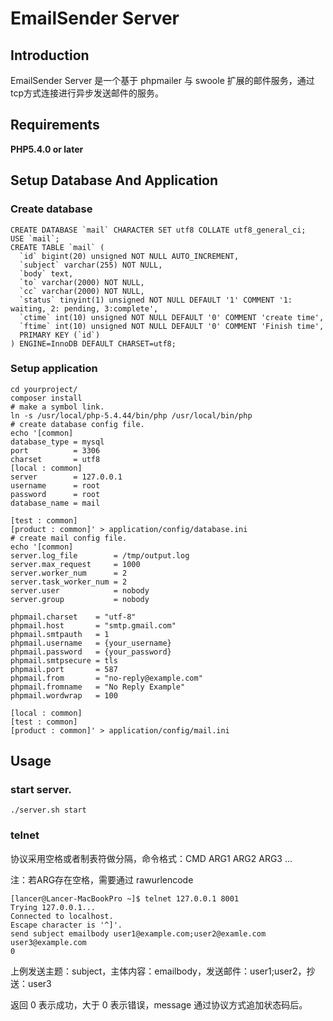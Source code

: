 EmailSender Server
============

## Introduction

EmailSender Server 是一个基于 phpmailer 与 swoole 扩展的邮件服务，通过tcp方式连接进行异步发送邮件的服务。

Requirements
------------

**PHP5.4.0 or later**

Setup Database And Application
-----------

### Create database
```
CREATE DATABASE `mail` CHARACTER SET utf8 COLLATE utf8_general_ci; 
USE `mail`;
CREATE TABLE `mail` (
  `id` bigint(20) unsigned NOT NULL AUTO_INCREMENT,
  `subject` varchar(255) NOT NULL,
  `body` text,
  `to` varchar(2000) NOT NULL,
  `cc` varchar(2000) NOT NULL,
  `status` tinyint(1) unsigned NOT NULL DEFAULT '1' COMMENT '1: waiting, 2: pending, 3:complete',
  `ctime` int(10) unsigned NOT NULL DEFAULT '0' COMMENT 'create time',
  `ftime` int(10) unsigned NOT NULL DEFAULT '0' COMMENT 'Finish time',
  PRIMARY KEY (`id`)
) ENGINE=InnoDB DEFAULT CHARSET=utf8;
```

### Setup application
```
cd yourproject/
composer install
# make a symbol link.
ln -s /usr/local/php-5.4.44/bin/php /usr/local/bin/php
# create database config file.
echo '[common]
database_type = mysql
port          = 3306
charset       = utf8
[local : common]
server        = 127.0.0.1
username      = root
password      = root
database_name = mail

[test : common]
[product : common]' > application/config/database.ini
# create mail config file.
echo '[common]
server.log_file        = /tmp/output.log
server.max_request     = 1000
server.worker_num      = 2
server.task_worker_num = 2
server.user            = nobody
server.group           = nobody

phpmail.charset    = "utf-8"
phpmail.host       = "smtp.gmail.com"
phpmail.smtpauth   = 1
phpmail.username   = {your_username}
phpmail.password   = {your_password}
phpmail.smtpsecure = tls
phpmail.port       = 587
phpmail.from       = "no-reply@example.com"
phpmail.fromname   = "No Reply Example"
phpmail.wordwrap   = 100

[local : common]
[test : common]
[product : common]' > application/config/mail.ini
```

Usage
-----------
### start server.
```
./server.sh start
```

### telnet

协议采用空格或者制表符做分隔，命令格式：CMD ARG1 ARG2 ARG3 ...

注：若ARG存在空格，需要通过 rawurlencode

```
[lancer@Lancer-MacBookPro ~]$ telnet 127.0.0.1 8001
Trying 127.0.0.1...
Connected to localhost.
Escape character is '^]'.
send subject emailbody user1@example.com;user2@examle.com user3@example.com
0
```

上例发送主题：subject，主体内容：emailbody，发送邮件：user1;user2，抄送：user3

返回 0 表示成功，大于 0 表示错误，message 通过协议方式追加状态码后。